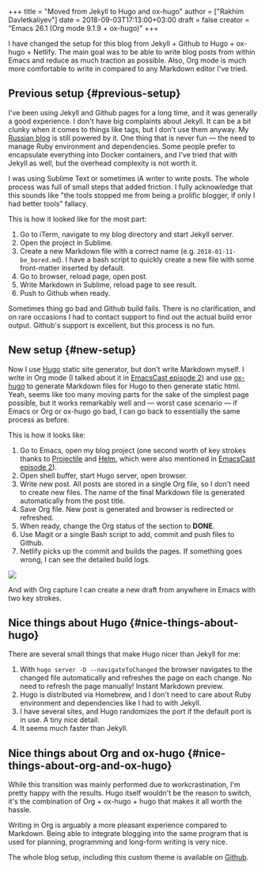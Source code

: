 +++
title = "Moved from Jekyll to Hugo and ox-hugo"
author = ["Rakhim Davletkaliyev"]
date = 2018-09-03T17:13:00+03:00
draft = false
creator = "Emacs 26.1 (Org mode 9.1.9 + ox-hugo)"
+++

I have changed the setup for this blog from Jekyll + Github to Hugo + ox-hugo + Netlify. The main goal was to be able to write blog posts from within Emacs and reduce as much traction as possible. Also, Org mode is much more comfortable to write in compared to any Markdown editor I've tried.


## Previous setup {#previous-setup}

I've been using Jekyll and Github pages for a long time, and it was generally a good experience. I don't have big complaints about Jekyll. It can be a bit clunky when it comes to things like tags, but I don't use them anyway. My [Russian blog](https://rakh.im/) is still powered by it. One thing that is never fun — the need to manage Ruby environment and dependencies. Some people prefer to encapsulate everything into Docker containers, and I've tried that with Jekyll as well, but the overhead complexity is not worth it.

I was using Sublime Text or sometimes iA writer to write posts. The whole process was full of small steps that added friction. I fully acknowledge that this sounds like "the tools stopped me from being a prolific blogger, if only I had better tools" fallacy.

This is how it looked like for the most part:

1.  Go to iTerm, navigate to my blog directory and start Jekyll server.
2.  Open the project in Sublime.
3.  Create a new Markdown file with a correct name (e.g. `2018-01-11-be_bored.md`). I have a bash script to quickly create a new file with some front-matter inserted by default.
4.  Go to browser, reload page, open post.
5.  Write Markdown in Sublime, reload page to see result.
6.  Push to Github when ready.

Sometimes thing go bad and Github build fails. There is no clarification, and on rare occasions I had to contact support to find out the actual build error output. Github's support is excellent, but this process is no fun.


## New setup {#new-setup}

Now I use [Hugo](https://gohugo.io/) static site generator, but don't write Markdown myself. I write in Org mode (I talked about it in [EmacsCast episode 2](http://emacscast.rakhim.org/episode/754222a0-714c-41b6-9203-8d0dc0d6210f)) and use [ox-hugo](https://ox-hugo.scripter.co/) to generate Markdown files for Hugo to then generate static html. Yeah, seems like too many moving parts for the sake of the simplest page possible, but it works remarkably well and — worst case scenario — if Emacs or Org or ox-hugo go bad, I can go back to essentially the same process as before.

This is how it looks like:

1.  Go to Emacs, open my blog project (one second worth of key strokes thanks to [Projectile](https://github.com/bbatsov/projectile) and [Helm](https://github.com/emacs-helm/helm), which were also mentioned in [EmacsCast episode 2](http://emacscast.rakhim.org/episode/754222a0-714c-41b6-9203-8d0dc0d6210f)).
2.  Open shell buffer, start Hugo server, open browser.
3.  Write new post. All posts are stored in a single Org file, so I don't need to create new files. The name of the final Markdown file is generated automatically from the post title.
4.  Save Org file. New post is generated and browser is redirected or refreshed.
5.  When ready, change the Org status of the section to **DONE**.
6.  Use Magit or a single Bash script to add, commit and push files to Github.
7.  Netlify picks up the commit and builds the pages. If something goes wrong, I can see the detailed build logs.

**![](/images/posts/oxhugo.png)**

And with Org capture I can create a new draft from anywhere in Emacs with two key strokes.


## Nice things about Hugo {#nice-things-about-hugo}

There are several small things that make Hugo nicer than Jekyll for me:

1.  With `hugo server -D --navigateToChanged` the browser navigates to the changed file automatically and refreshes the page on each change. No need to refresh the page manually! Instant Markdown preview.
2.  Hugo is distributed via Homebrew, and I don't need to care about Ruby environment and dependencies like I had to with Jekyll.
3.  I have several sites, and Hugo randomizes the port if the default port is in use. A tiny nice detail.
4.  It seems much faster than Jekyll.


## Nice things about Org and ox-hugo {#nice-things-about-org-and-ox-hugo}

While this transition was mainly performed due to workcrastination, I'm pretty happy with the results. Hugo itself wouldn't be the reason to switch, it's the combination of Org + ox-hugo + hugo that makes it all worth the hassle.

Writing in Org is arguably a more pleasant experience compared to Markdown. Being able to integrate blogging into the same program that is used for planning, programming and long-form writing is very nice.

The whole blog setup, including this custom theme is available on [Github](https://github.com/freetonik/rakhim.org).
